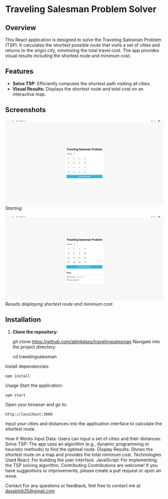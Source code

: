 # Traveling Salesman Problem Solver

## Overview

This React application is designed to solve the Traveling Salesman Problem (TSP). It calculates the shortest possible route that visits a set of cities and returns to the origin city, minimizing the total travel cost. The app provides visual results including the shortest route and minimum cost.

## Features

- **Solve TSP:** Efficiently computes the shortest path visiting all cities.
- **Visual Results:** Displays the shortest route and total cost on an interactive map.

## Screenshots

![App Screenshot](./docs/Screenshot1.png)
*Starting*

![Results Screenshot](./docs/Screenshot2.png)
*Results displaying shortest route and minimum cost.*

## Installation

1. **Clone the repository:**

   git clone https://github.com/abhikdass/travelingsalesman
Navigate into the project directory:

    cd travelingsalesman

Install dependencies:

    npm install
Usage
Start the application:


    npm start
Open your browser and go to:


    http://localhost:3000
Input your cities and distances into the application interface to calculate the shortest route.

How It Works
Input Data: Users can input a set of cities and their distances.
Solve TSP: The app uses an algorithm (e.g., dynamic programming or heuristic methods) to find the optimal route.
Display Results: Shows the shortest route on a map and provides the total minimum cost.
Technologies Used
React: For building the user interface.
JavaScript: For implementing the TSP solving algorithm.
Contributing
Contributions are welcome! If you have suggestions or improvements, please create a pull request or open an issue.


Contact
For any questions or feedback, feel free to contact me at  dasabhik35@gmail.com
